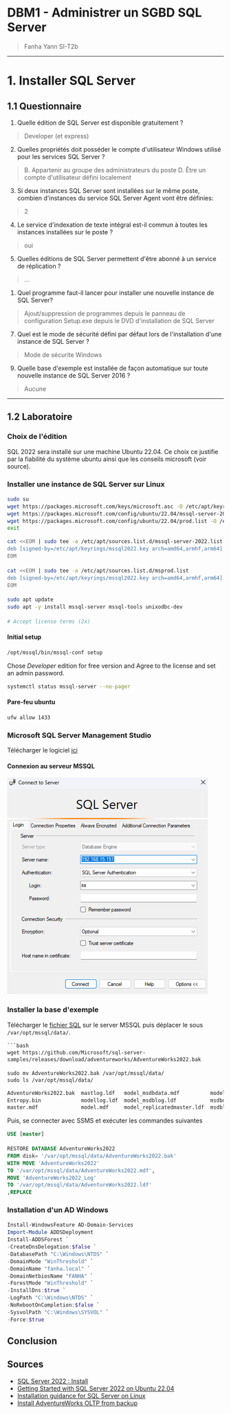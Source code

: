 # DBM1 - Administrer un SGBD SQL Server

> Fanha Yann
> SI-T2b


***
# 1. Installer SQL Server
## 1.1 Questionnaire

1. Quelle édition de SQL Server est disponible gratuitement ?
>	Developer (et express)
2. Quelles propriétés doit posséder le compte d'utilisateur Windows utilisé pour les services SQL Server ?
>	B. Appartenir au groupe des administrateurs du poste
>	D. Être un compte d'utilisateur défini localement

3. Si deux instances SQL Server sont installées sur le même poste, combien d'instances du service SQL Server Agent vont être définies:
>	2

4. Le service d'indexation de texte intégral est-il commun à toutes les instances installées sur le poste ?
>	oui

5. Quelles éditions de SQL Server permettent d'être abonné à un service de réplication ?
>	...
1. Quel programme faut-il lancer pour installer une nouvelle instance de SQL Server?
>	Ajout/suppression de programmes depuis le panneau de configuration
>	Setup.exe depuis le DVD d'installation de SQL Server
7. Quel est le mode de sécurité défini par défaut lors de l'installation d'une instance de SQL Server ?
>	Mode de sécurite Windows

9. Quelle base d'exemple est installée de façon automatique sur toute nouvelle instance de SQL Server 2016 ?
>	Aucune
***
## 1.2 Laboratoire
### Choix de l'édition
SQL 2022 sera installé sur une machine Ubuntu 22.04. Ce choix ce justifie par la fiabilité du système ubuntu ainsi que les conseils microsoft (voir source).
### Installer une instance de SQL Server sur Linux

```bash
sudo su
wget https://packages.microsoft.com/keys/microsoft.asc -O /etc/apt/keyrings/mssql2022.key
wget https://packages.microsoft.com/config/ubuntu/22.04/mssql-server-2022.list -O /etc/apt/sources.list.d/mssql-server-2022.list
wget https://packages.microsoft.com/config/ubuntu/22.04/prod.list -O /etc/apt/sources.list.d/msprod.list
exit
```
```bash
cat <<EOM | sudo tee -a /etc/apt/sources.list.d/mssql-server-2022.list
deb [signed-by=/etc/apt/keyrings/mssql2022.key arch=amd64,armhf,arm64] https://packages.microsoft.com/ubuntu/22.04/mssql-server-2022 jammy main
EOM

cat <<EOM | sudo tee -a /etc/apt/sources.list.d/msprod.list
deb [signed-by=/etc/apt/keyrings/mssql2022.key arch=amd64,armhf,arm64] https://packages.microsoft.com/ubuntu/22.04/prod jammy main
EOM

sudo apt update
sudo apt -y install mssql-server mssql-tools unixodbc-dev

# Accept license terms (2x)
```
#### Initial setup
```bash
/opt/mssql/bin/mssql-conf setup
```
Chose _Developer_ edition for free version and Agree to the license and set an admin password.
```bash
systemctl status mssql-server --no-pager
```
#### Pare-feu ubuntu
```bash
ufw allow 1433
```

<div class="page-break" />

### Microsoft SQL Server Management Studio
Télécharger le logiciel [ici](https://learn.microsoft.com/en-us/sql/ssms/download-sql-server-management-studio-ssms?view=sql-server-ver16)
#### Connexion au serveur MSSQL
![SSMS1](assets/ssms0.png)
### Installer la base d'exemple
Télécharger le [fichier SQL](https://github.com/Microsoft/sql-server-samples/releases/download/adventureworks/AdventureWorks2022.bak) sur le server MSSQL puis déplacer le sous `/var/opt/mssql/data/`.
```
```bash
wget https://github.com/Microsoft/sql-server-samples/releases/download/adventureworks/AdventureWorks2022.bak

sudo mv AdventureWorks2022.bak /var/opt/mssql/data/
sudo ls /var/opt/mssql/data/
```
```bash
AdventureWorks2022.bak  mastlog.ldf   model_msdbdata.mdf          model_replicatedmaster.mdf  tempdb2.ndf
Entropy.bin             modellog.ldf  model_msdblog.ldf           msdbdata.mdf                tempdb.mdf
master.mdf              model.mdf     model_replicatedmaster.ldf  msdblog.ldf                 templog.ldf
```

Puis, se connecter avec SSMS et exécuter les commandes suivantes
```SQL
USE [master]

RESTORE DATABASE AdventureWorks2022
FROM disk= '/var/opt/mssql/data/AdventureWorks2022.bak'
WITH MOVE 'AdventureWorks2022'
TO '/var/opt/mssql/data/AdventureWorks2022.mdf',
MOVE 'AdventureWorks2022_Log'
TO '/var/opt/mssql/data/AdventureWorks2022.ldf'
,REPLACE
```
### Installation d'un AD Windows
```PowerShell
Install-WindowsFeature AD-Domain-Services
Import-Module ADDSDeployment
Install-ADDSForest `
-CreateDnsDelegation:$false `
-DatabasePath "C:\Windows\NTDS" `
-DomainMode "WinThreshold" `
-DomainName "fanha.local" `
-DomainNetbiosName "FANHA" `
-ForestMode "WinThreshold" `
-InstallDns:$true `
-LogPath "C:\Windows\NTDS" `
-NoRebootOnCompletion:$false `
-SysvolPath "C:\Windows\SYSVOL" `
-Force:$true
```
## Conclusion



## Sources

- [SQL Server 2022 : Install](https://www.server-world.info/en/note?os=Ubuntu_22.04&p=mssql2022&f=1)
- [Getting Started with SQL Server 2022 on Ubuntu 22.04](https://www.sqltabletalk.com/?p=72)
- [Installation guidance for SQL Server on Linux](https://learn.microsoft.com/en-us/sql/linux/quickstart-install-connect-ubuntu?view=sql-server-ver16&tabs=ubuntu2204)
- [Install AdventureWorks OLTP from backup](https://github.com/microsoft/sql-server-samples/blob/master/samples/databases/adventure-works/README.md)